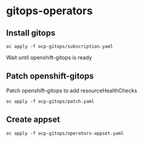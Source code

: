 # gitops-operators

## Install gitops

```
oc apply -f ocp-gitops/subscription.yaml
```

Wait until openshift-gitops is ready

## Patch openshift-gitops
Patch openshift-gitops to add resourceHealthChecks

```
oc apply -f ocp-gitops/patch.yaml
```

## Create appset

```
oc apply -f ocp-gitops/operators-appset.yaml
```